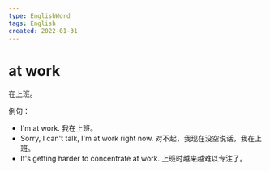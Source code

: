 ```yaml
---
type: EnglishWord
tags: English
created: 2022-01-31
---
```


# at work

在上班。

例句：

- I'm at work. 我在上班。
- Sorry, I can't talk, I'm at work right now. 对不起，我现在没空说话，我在上班。
- It's getting harder to concentrate at work. 上班时越来越难以专注了。
